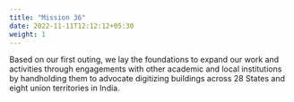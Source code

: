 ```yaml
---
title: "Mission 36"
date: 2022-11-11T12:12:12+05:30
weight: 1
---
```


Based on our first outing, we lay the foundations to expand our work and activities through engagements with other academic and local institutions by handholding them to advocate digitizing buildings across 28 States and eight union territories in India.
